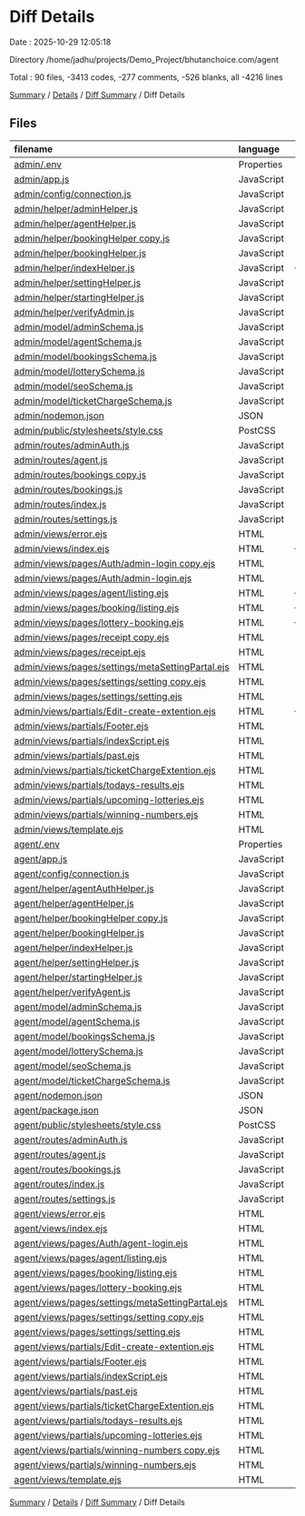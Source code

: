 # Diff Details

Date : 2025-10-29 12:05:18

Directory /home/jadhu/projects/Demo_Project/bhutanchoice.com/agent

Total : 90 files,  -3413 codes, -277 comments, -526 blanks, all -4216 lines

[Summary](results.md) / [Details](details.md) / [Diff Summary](diff.md) / Diff Details

## Files
| filename | language | code | comment | blank | total |
| :--- | :--- | ---: | ---: | ---: | ---: |
| [admin/.env](/admin/.env) | Properties | -5 | 0 | 0 | -5 |
| [admin/app.js](/admin/app.js) | JavaScript | -44 | -6 | -13 | -63 |
| [admin/config/connection.js](/admin/config/connection.js) | JavaScript | -17 | 0 | -4 | -21 |
| [admin/helper/adminHelper.js](/admin/helper/adminHelper.js) | JavaScript | -82 | -7 | -22 | -111 |
| [admin/helper/agentHelper.js](/admin/helper/agentHelper.js) | JavaScript | -270 | -19 | -48 | -337 |
| [admin/helper/bookingHelper copy.js](/admin/helper/bookingHelper%20copy.js) | JavaScript | -14 | 0 | -6 | -20 |
| [admin/helper/bookingHelper.js](/admin/helper/bookingHelper.js) | JavaScript | -448 | -50 | -81 | -579 |
| [admin/helper/indexHelper.js](/admin/helper/indexHelper.js) | JavaScript | -1,336 | -134 | -183 | -1,653 |
| [admin/helper/settingHelper.js](/admin/helper/settingHelper.js) | JavaScript | -121 | -3 | -17 | -141 |
| [admin/helper/startingHelper.js](/admin/helper/startingHelper.js) | JavaScript | -741 | -589 | -4 | -1,334 |
| [admin/helper/verifyAdmin.js](/admin/helper/verifyAdmin.js) | JavaScript | -23 | -6 | -6 | -35 |
| [admin/model/adminSchema.js](/admin/model/adminSchema.js) | JavaScript | -36 | 0 | -4 | -40 |
| [admin/model/agentSchema.js](/admin/model/agentSchema.js) | JavaScript | -60 | -1 | -8 | -69 |
| [admin/model/bookingsSchema.js](/admin/model/bookingsSchema.js) | JavaScript | -173 | -10 | -12 | -195 |
| [admin/model/lotterySchema.js](/admin/model/lotterySchema.js) | JavaScript | -59 | -5 | -9 | -73 |
| [admin/model/seoSchema.js](/admin/model/seoSchema.js) | JavaScript | -24 | -3 | -3 | -30 |
| [admin/model/ticketChargeSchema.js](/admin/model/ticketChargeSchema.js) | JavaScript | -8 | -1 | -3 | -12 |
| [admin/nodemon.json](/admin/nodemon.json) | JSON | -16 | 0 | 0 | -16 |
| [admin/public/stylesheets/style.css](/admin/public/stylesheets/style.css) | PostCSS | -7 | 0 | -2 | -9 |
| [admin/routes/adminAuth.js](/admin/routes/adminAuth.js) | JavaScript | -29 | -2 | -4 | -35 |
| [admin/routes/agent.js](/admin/routes/agent.js) | JavaScript | -24 | -6 | -7 | -37 |
| [admin/routes/bookings copy.js](/admin/routes/bookings%20copy.js) | JavaScript | -633 | -22 | -37 | -692 |
| [admin/routes/bookings.js](/admin/routes/bookings.js) | JavaScript | -177 | -19 | -15 | -211 |
| [admin/routes/index.js](/admin/routes/index.js) | JavaScript | -88 | -370 | -107 | -565 |
| [admin/routes/settings.js](/admin/routes/settings.js) | JavaScript | -21 | -1 | -6 | -28 |
| [admin/views/error.ejs](/admin/views/error.ejs) | HTML | -336 | -23 | -51 | -410 |
| [admin/views/index.ejs](/admin/views/index.ejs) | HTML | -1,284 | -24 | -252 | -1,560 |
| [admin/views/pages/Auth/admin-login copy.ejs](/admin/views/pages/Auth/admin-login%20copy.ejs) | HTML | -619 | -18 | -102 | -739 |
| [admin/views/pages/Auth/admin-login.ejs](/admin/views/pages/Auth/admin-login.ejs) | HTML | -619 | -2 | -100 | -721 |
| [admin/views/pages/agent/listing.ejs](/admin/views/pages/agent/listing.ejs) | HTML | -1,575 | -15 | -264 | -1,854 |
| [admin/views/pages/booking/listing.ejs](/admin/views/pages/booking/listing.ejs) | HTML | -1,746 | -20 | -270 | -2,036 |
| [admin/views/pages/lottery-booking.ejs](/admin/views/pages/lottery-booking.ejs) | HTML | -1,958 | -36 | -341 | -2,335 |
| [admin/views/pages/receipt copy.ejs](/admin/views/pages/receipt%20copy.ejs) | HTML | -743 | -10 | -104 | -857 |
| [admin/views/pages/receipt.ejs](/admin/views/pages/receipt.ejs) | HTML | -725 | 0 | -118 | -843 |
| [admin/views/pages/settings/metaSettingPartal.ejs](/admin/views/pages/settings/metaSettingPartal.ejs) | HTML | -54 | -3 | -5 | -62 |
| [admin/views/pages/settings/setting copy.ejs](/admin/views/pages/settings/setting%20copy.ejs) | HTML | -793 | -27 | -160 | -980 |
| [admin/views/pages/settings/setting.ejs](/admin/views/pages/settings/setting.ejs) | HTML | -815 | -4 | -161 | -980 |
| [admin/views/partials/Edit-create-extention.ejs](/admin/views/partials/Edit-create-extention.ejs) | HTML | -1,381 | -6 | -221 | -1,608 |
| [admin/views/partials/Footer.ejs](/admin/views/partials/Footer.ejs) | HTML | -265 | -2 | -52 | -319 |
| [admin/views/partials/indexScript.ejs](/admin/views/partials/indexScript.ejs) | HTML | -75 | 0 | -12 | -87 |
| [admin/views/partials/past.ejs](/admin/views/partials/past.ejs) | HTML | -249 | -13 | -36 | -298 |
| [admin/views/partials/ticketChargeExtention.ejs](/admin/views/partials/ticketChargeExtention.ejs) | HTML | -789 | -8 | -140 | -937 |
| [admin/views/partials/todays-results.ejs](/admin/views/partials/todays-results.ejs) | HTML | -248 | -13 | -33 | -294 |
| [admin/views/partials/upcoming-lotteries.ejs](/admin/views/partials/upcoming-lotteries.ejs) | HTML | -215 | -14 | -38 | -267 |
| [admin/views/partials/winning-numbers.ejs](/admin/views/partials/winning-numbers.ejs) | HTML | -271 | -1 | -50 | -322 |
| [admin/views/template.ejs](/admin/views/template.ejs) | HTML | -375 | -6 | -71 | -452 |
| [agent/.env](/agent/.env) | Properties | 4 | 0 | 0 | 4 |
| [agent/app.js](/agent/app.js) | JavaScript | 44 | 6 | 13 | 63 |
| [agent/config/connection.js](/agent/config/connection.js) | JavaScript | 17 | 0 | 4 | 21 |
| [agent/helper/agentAuthHelper.js](/agent/helper/agentAuthHelper.js) | JavaScript | 58 | 5 | 16 | 79 |
| [agent/helper/agentHelper.js](/agent/helper/agentHelper.js) | JavaScript | 265 | 18 | 47 | 330 |
| [agent/helper/bookingHelper copy.js](/agent/helper/bookingHelper%20copy.js) | JavaScript | 14 | 0 | 6 | 20 |
| [agent/helper/bookingHelper.js](/agent/helper/bookingHelper.js) | JavaScript | 421 | 155 | 89 | 665 |
| [agent/helper/indexHelper.js](/agent/helper/indexHelper.js) | JavaScript | 930 | 81 | 116 | 1,127 |
| [agent/helper/settingHelper.js](/agent/helper/settingHelper.js) | JavaScript | 118 | 3 | 20 | 141 |
| [agent/helper/startingHelper.js](/agent/helper/startingHelper.js) | JavaScript | 741 | 589 | 4 | 1,334 |
| [agent/helper/verifyAgent.js](/agent/helper/verifyAgent.js) | JavaScript | 26 | 6 | 6 | 38 |
| [agent/model/adminSchema.js](/agent/model/adminSchema.js) | JavaScript | 33 | 0 | 4 | 37 |
| [agent/model/agentSchema.js](/agent/model/agentSchema.js) | JavaScript | 60 | 1 | 8 | 69 |
| [agent/model/bookingsSchema.js](/agent/model/bookingsSchema.js) | JavaScript | 174 | 10 | 12 | 196 |
| [agent/model/lotterySchema.js](/agent/model/lotterySchema.js) | JavaScript | 59 | 5 | 9 | 73 |
| [agent/model/seoSchema.js](/agent/model/seoSchema.js) | JavaScript | 24 | 3 | 3 | 30 |
| [agent/model/ticketChargeSchema.js](/agent/model/ticketChargeSchema.js) | JavaScript | 8 | 1 | 3 | 12 |
| [agent/nodemon.json](/agent/nodemon.json) | JSON | 16 | 0 | 0 | 16 |
| [agent/package.json](/agent/package.json) | JSON | 24 | 0 | 1 | 25 |
| [agent/public/stylesheets/style.css](/agent/public/stylesheets/style.css) | PostCSS | 7 | 0 | 2 | 9 |
| [agent/routes/adminAuth.js](/agent/routes/adminAuth.js) | JavaScript | 15 | 1 | 4 | 20 |
| [agent/routes/agent.js](/agent/routes/agent.js) | JavaScript | 24 | 6 | 7 | 37 |
| [agent/routes/bookings.js](/agent/routes/bookings.js) | JavaScript | 182 | 11 | 16 | 209 |
| [agent/routes/index.js](/agent/routes/index.js) | JavaScript | 244 | 58 | 89 | 391 |
| [agent/routes/settings.js](/agent/routes/settings.js) | JavaScript | 14 | 8 | 6 | 28 |
| [agent/views/error.ejs](/agent/views/error.ejs) | HTML | 336 | 23 | 51 | 410 |
| [agent/views/index.ejs](/agent/views/index.ejs) | HTML | 1,135 | 32 | 232 | 1,399 |
| [agent/views/pages/Auth/agent-login.ejs](/agent/views/pages/Auth/agent-login.ejs) | HTML | 619 | 2 | 100 | 721 |
| [agent/views/pages/agent/listing.ejs](/agent/views/pages/agent/listing.ejs) | HTML | 1,538 | 15 | 254 | 1,807 |
| [agent/views/pages/booking/listing.ejs](/agent/views/pages/booking/listing.ejs) | HTML | 1,448 | 17 | 219 | 1,684 |
| [agent/views/pages/lottery-booking.ejs](/agent/views/pages/lottery-booking.ejs) | HTML | 1,983 | 36 | 346 | 2,365 |
| [agent/views/pages/settings/metaSettingPartal.ejs](/agent/views/pages/settings/metaSettingPartal.ejs) | HTML | 54 | 3 | 5 | 62 |
| [agent/views/pages/settings/setting copy.ejs](/agent/views/pages/settings/setting%20copy.ejs) | HTML | 793 | 45 | 156 | 994 |
| [agent/views/pages/settings/setting.ejs](/agent/views/pages/settings/setting.ejs) | HTML | 586 | 2 | 100 | 688 |
| [agent/views/partials/Edit-create-extention.ejs](/agent/views/partials/Edit-create-extention.ejs) | HTML | 1,380 | 6 | 219 | 1,605 |
| [agent/views/partials/Footer.ejs](/agent/views/partials/Footer.ejs) | HTML | 264 | 6 | 54 | 324 |
| [agent/views/partials/indexScript.ejs](/agent/views/partials/indexScript.ejs) | HTML | 75 | 0 | 12 | 87 |
| [agent/views/partials/past.ejs](/agent/views/partials/past.ejs) | HTML | 378 | 25 | 60 | 463 |
| [agent/views/partials/ticketChargeExtention.ejs](/agent/views/partials/ticketChargeExtention.ejs) | HTML | 789 | 8 | 140 | 937 |
| [agent/views/partials/todays-results.ejs](/agent/views/partials/todays-results.ejs) | HTML | 248 | 13 | 33 | 294 |
| [agent/views/partials/upcoming-lotteries.ejs](/agent/views/partials/upcoming-lotteries.ejs) | HTML | 215 | 14 | 36 | 265 |
| [agent/views/partials/winning-numbers copy.ejs](/agent/views/partials/winning-numbers%20copy.ejs) | HTML | 169 | 1 | 33 | 203 |
| [agent/views/partials/winning-numbers.ejs](/agent/views/partials/winning-numbers.ejs) | HTML | 271 | 1 | 50 | 322 |
| [agent/views/template.ejs](/agent/views/template.ejs) | HTML | 375 | 6 | 71 | 452 |

[Summary](results.md) / [Details](details.md) / [Diff Summary](diff.md) / Diff Details